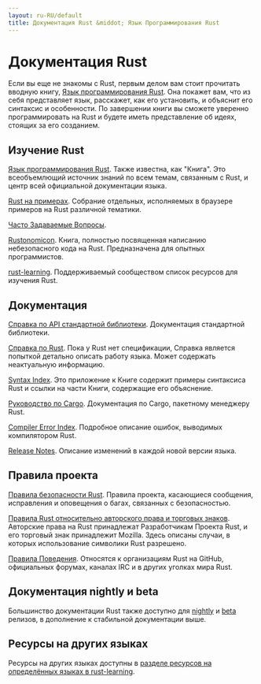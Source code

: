 ```yaml
---
layout: ru-RU/default
title: Документация Rust &middot; Язык Программирования Rust
---
```


# Документация Rust

Если вы еще не знакомы с Rust, первым делом вам стоит прочитать
вводную книгу, [Язык программирования Rust][book]. Она покажет вам,
что из себя представляет язык, расскажет, как его установить,
и объяснит его синтаксис и особенности. По завершении книги вы
сможете уверенно программировать на Rust и будете иметь представление
об идеях, стоящих за его созданием.

## Изучение Rust

[Язык программирования Rust][book]. Также известна, как "Книга".
Это всеобъемлющий источник знаний по всем темам, связанным с Rust, и
центр всей официальной документации языка.

[Rust на примерах][rbe]. Собрание отдельных, исполняемых в браузере 
примеров на Rust различной тематики.

[Часто Задаваемые Вопросы][faq].

[Rustonomicon][nomicon]. Книга, полностью посвященная написанию
небезопасного кода на Rust. Предназначена для опытных программистов.

[rust-learning]. Поддерживаемый сообществом список ресурсов для
изучения Rust.

[book]: http://rurust.github.io/rust_book_ru
[rbe]: https://rurust.github.io/rust-by-example-ru/
[faq]: faq.html
[nomicon]: https://github.com/ruRust/rustonomicon
[rust-learning]: https://github.com/ctjhoa/rust-learning

## Документация

[Справка по API стандартной библиотеки][api]. Документация стандартной
библиотеки.

[Справка по Rust][ref]. Пока у Rust нет спецификации, Справка является
попыткой детально описать работу языка. Может содержать неактуальную информацию.

[Syntax Index][syn]. Это приложение к Книге содержит примеры синтаксиса Rust
и ссылки на части Книги, содержащие его объяснение.

[Руководство по Cargo][cargo]. Документация по Cargo, пакетному менеджеру Rust.

[Compiler Error Index][err]. Подробное описание ошибок, выводимых
компилятором Rust.

[Release Notes][release_notes]. Описание изменений в каждой новой версии языка.

[api]: https://doc.rust-lang.org/std/
[syn]: http://rurust.github.io/rust_book_ru/src/syntax-index.html
[ref]: https://doc.rust-lang.org/reference
[cargo]: https://rurust.github.io/cargo-docs-ru/
[err]: https://doc.rust-lang.org/error-index.html
[release_notes]: https://github.com/rust-lang/rust/blob/stable/RELEASES.md

## Правила проекта

[Правила безопасности Rust][security]. Правила проекта, касающиеся сообщения,
исправления и оповещения о багах, связанных с безопасностью.

[Правила Rust относительно авторского права и торговых знаков][legal].
Авторские права на Rust принадлежат Разработчикам Проекта Rust, и его
торговый знак принадлежит Mozilla. Здесь описаны случаи, в которых
использование символики Rust разрешено.

[Правила Поведения][coc]. Относятся к организациям Rust на GitHub,
официальных форумах, каналах IRC и в других уголках мира Rust.

[security]: security.html
[legal]: legal.html
[coc]: https://www.rust-lang.org/conduct.html

## Документация nightly и beta

Большинство документации Rust также доступно для [nightly] и [beta] релизов,
в дополнение к стабильной документации выше.

[nightly]: https://doc.rust-lang.org/nightly/
[beta]: https://doc.rust-lang.org/beta/

## Ресурсы на других языках

Ресурсы на других языках доступны в 
[разделе ресурсов на определённых языках в rust-learning][locale].

[locale]: https://github.com/ctjhoa/rust-learning#locale-links
